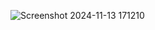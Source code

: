 ![Screenshot 2024-11-13 171210](https://github.com/user-attachments/assets/8c699fdf-4f02-47b7-9048-8be711cc4fb5)

